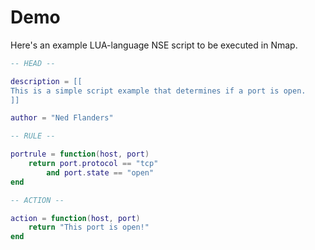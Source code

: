 # Demo

Here's an example LUA-language NSE script to be executed in Nmap.

```lua
-- HEAD --

description = [[
This is a simple script example that determines if a port is open.
]]

author = "Ned Flanders"

-- RULE --

portrule = function(host, port)
	return port.protocol == "tcp"
		and port.state == "open"
end

-- ACTION --

action = function(host, port)
	return "This port is open!"
end
```
